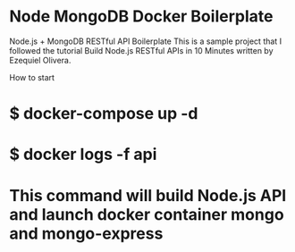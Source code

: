 # Node MongoDB Docker Boilerplate


Node.js + MongoDB RESTful API Boilerplate
This is a sample project that I followed the tutorial Build Node.js RESTful APIs in 10 Minutes written by Ezequiel Olivera.

How to start
# $ docker-compose up -d
# $ docker logs -f api
# This command will build Node.js API and launch docker container mongo and mongo-express

